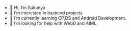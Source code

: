 - 👋 Hi, I’m Sukanya
- 👀 I’m interested in backend projects
- 🌱 I’m currently learning CP,DS and Android Development.
- 🤝 I’m looking for help with WebD and AIML.

<!---
sukanyaa84/sukanyaa84 is a ✨ special ✨ repository because its `README.md` (this file) appears on your GitHub profile.
You can click the Preview link to take a look at your changes.
--->
